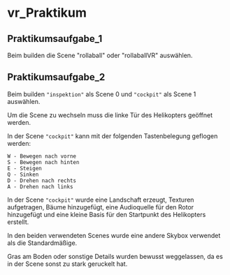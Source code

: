 # vr_Praktikum

## Praktikumsaufgabe_1
Beim builden die Scene "rollaball" oder "rollaballVR" auswählen.


## Praktikumsaufgabe_2

Beim builden ```"inspektion"``` als Scene 0 und ```"cockpit"``` als Scene 1 auswählen.

Um die Scene zu wechseln muss die linke Tür des Helikopters geöffnet werden.

In der Scene ``"cockpit"`` kann mit der folgenden Tastenbelegung geflogen werden:
```
W - Bewegen nach vorne 
S - Bewegen nach hinten 
E - Steigen 
Q - Sinken 
D - Drehen nach rechts 
A - Drehen nach links 
```
In der Scene ```"cockpit"``` wurde eine Landschaft erzeugt, Texturen aufgetragen, Bäume hinzugefügt, eine Audioquelle für den Rotor hinzugefügt und eine kleine Basis für den Startpunkt des Helikopters erstellt. 

In den beiden verwendeten Scenes wurde eine andere Skybox verwendet als die Standardmäßige.

Gras am Boden oder sonstige Details wurden bewusst weggelassen, da es in der Scene sonst zu stark geruckelt hat.

